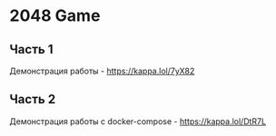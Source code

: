 # 2048 Game

## Часть 1
Демонстрация работы - https://kappa.lol/7yX82

## Часть 2
Демонстрация работы с docker-compose - https://kappa.lol/DtR7L